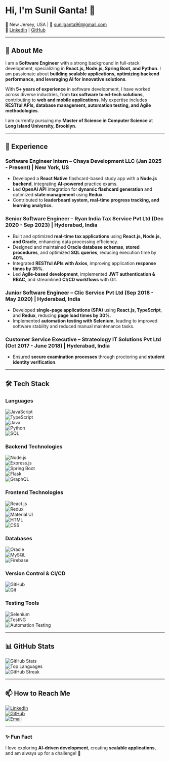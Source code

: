 # Hi, I'm Sunil Ganta! 👋

📍 New Jersey, USA | 📧 [sunilganta96@gmail.com](mailto:sunilganta96@gmail.com)  
🔗 [LinkedIn](https://www.linkedin.com/in/sunil-ganta-profile/) | [GitHub](https://github.com/Sunil0124)

---

## 🚀 About Me  

I am a **Software Engineer** with a strong background in full-stack development, specializing in **React.js, Node.js, Spring Boot, and Python**. I am passionate about **building scalable applications, optimizing backend performance, and leveraging AI for innovative solutions**.

With **5+ years of experience** in software development, I have worked across diverse industries, from **tax software to ed-tech solutions**, contributing to **web and mobile applications**. My expertise includes **RESTful APIs, database management, automation testing, and Agile methodologies**.

I am currently pursuing my **Master of Science in Computer Science** at **Long Island University, Brooklyn**.

---

## 💼 Experience  

### Software Engineer Intern – Chaya Development LLC (Jan 2025 - Present) | New York, US  
- Developed a **React Native** flashcard-based study app with a **Node.js backend**, integrating **AI-powered** practice exams.  
- Led **OpenAI API** integration for **dynamic flashcard generation** and optimized **state management** using **Redux**.  
- Contributed to **leaderboard system, real-time progress tracking, and learning analytics**.  

### Senior Software Engineer – Ryan India Tax Service Pvt Ltd (Dec 2020 - Sep 2023) | Hyderabad, India  
- Built and optimized **real-time tax applications** using **React.js, Node.js, and Oracle**, enhancing data processing efficiency.  
- Designed and maintained **Oracle database schemas**, **stored procedures**, and optimized **SQL queries**, reducing execution time by **40%**.  
- Integrated **RESTful APIs with Axios**, improving application **response times by 35%**.  
- Led **Agile-based development**, implemented **JWT authentication & RBAC**, and streamlined **CI/CD workflows** with Git.  

### Junior Software Engineer – Clic Service Pvt Ltd (Sep 2018 - May 2020) | Hyderabad, India  
- Developed **single-page applications (SPA)** using **React.js, TypeScript**, and **Redux**, reducing **page load times by 30%**.  
- Implemented **automation testing with Selenium**, leading to improved software stability and reduced manual maintenance tasks.  

### Customer Service Executive – Strateology IT Solutions Pvt Ltd (Oct 2017 - June 2018) | Hyderabad, India  
- Ensured **secure examination processes** through proctoring and **student identity verification**.  

---

## 🛠 Tech Stack  

### Languages  
![JavaScript](https://img.shields.io/badge/JavaScript-F7DF1E?style=flat&logo=javascript&logoColor=black)  
![TypeScript](https://img.shields.io/badge/TypeScript-3178C6?style=flat&logo=typescript&logoColor=white)  
![Java](https://img.shields.io/badge/Java-007396?style=flat&logo=java&logoColor=white)  
![Python](https://img.shields.io/badge/Python-3776AB?style=flat&logo=python&logoColor=white)  
![SQL](https://img.shields.io/badge/SQL-4479A1?style=flat&logo=MySQL&logoColor=white)  

### Backend Technologies  
![Node.js](https://img.shields.io/badge/Node.js-43853D?style=flat&logo=node.js&logoColor=white)  
![Express.js](https://img.shields.io/badge/Express.js-000000?style=flat&logo=express&logoColor=white)  
![Spring Boot](https://img.shields.io/badge/Spring%20Boot-6DB33F?style=flat&logo=spring-boot&logoColor=white)  
![Flask](https://img.shields.io/badge/Flask-000000?style=flat&logo=flask&logoColor=white)  
![GraphQL](https://img.shields.io/badge/GraphQL-E10098?style=flat&logo=graphql&logoColor=white)  

### Frontend Technologies  
![React.js](https://img.shields.io/badge/React-61DAFB?style=flat&logo=react&logoColor=black)  
![Redux](https://img.shields.io/badge/Redux-764ABC?style=flat&logo=redux&logoColor=white)  
![Material UI](https://img.shields.io/badge/Material--UI-0081CB?style=flat&logo=material-ui&logoColor=white)  
![HTML](https://img.shields.io/badge/HTML5-E34F26?style=flat&logo=html5&logoColor=white)  
![CSS](https://img.shields.io/badge/CSS3-1572B6?style=flat&logo=css3&logoColor=white)  

### Databases  
![Oracle](https://img.shields.io/badge/Oracle-F80000?style=flat&logo=oracle&logoColor=white)  
![MySQL](https://img.shields.io/badge/MySQL-4479A1?style=flat&logo=mysql&logoColor=white)  
![Firebase](https://img.shields.io/badge/Firebase-FFCA28?style=flat&logo=firebase&logoColor=black)  

### Version Control & CI/CD  
![GitHub](https://img.shields.io/badge/GitHub-181717?style=flat&logo=github&logoColor=white)  
![Git](https://img.shields.io/badge/Git-F05032?style=flat&logo=git&logoColor=white)  

### Testing Tools  
![Selenium](https://img.shields.io/badge/Selenium-43B02A?style=flat&logo=selenium&logoColor=white)  
![TestNG](https://img.shields.io/badge/TestNG-000000?style=flat&logo=testng&logoColor=white)  
![Automation Testing](https://img.shields.io/badge/Automation%20Testing-007396?style=flat)  

---

## 📊 GitHub Stats  

![GitHub Stats](https://github-readme-stats.vercel.app/api?username=yourusername&show_icons=true&theme=tokyonight)  
![Top Languages](https://github-readme-stats.vercel.app/api/top-langs/?username=yourusername&layout=compact&theme=tokyonight)  
![GitHub Streak](https://streak-stats.demolab.com?user=yourusername&theme=tokyonight&hide_border=true)  

---

## 📫 How to Reach Me  

[![LinkedIn](https://img.shields.io/badge/LinkedIn-blue?style=flat&logo=linkedin&logoColor=white)](https://www.linkedin.com/in/sunil-ganta-profile/)  
[![GitHub](https://img.shields.io/badge/GitHub-black?style=flat&logo=github&logoColor=white)](https://github.com/Sunil0124)  
[![Email](https://img.shields.io/badge/Email-D14836?style=flat&logo=gmail&logoColor=white)](mailto:sunilganta96@gmail.com)  

---

### ✨ Fun Fact  
I love exploring **AI-driven development**, creating **scalable applications**, and am always up for a challenge! 🚀  

